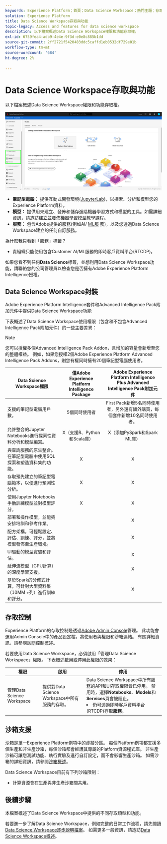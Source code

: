 ```yaml
---
keywords: Experience Platform；首頁；Data Science Workspace；熱門主題；存取控制；沙箱；智慧套件；dsw功能；DSW存取；Adobe Experience Platform Intelligence；智慧；aep智慧套件
solution: Experience Platform
title: Data Science Workspace存取與功能
topic-legacy: Access and features for data science workspace
description: 以下檔案概述Data Science Workspace權限和功能存取權。
exl-id: 6759fea4-adb9-4e4e-9f3d-e0e8c885b1dd
source-git-commit: 2ff2721f5420483ddc5caffd1eb0532df729e01b
workflow-type: tm+mt
source-wordcount: '684'
ht-degree: 2%

---
```


# Data Science Workspace存取與功能

以下檔案概述Data Science Workspace權限和功能存取權。

![DSW頁簽](./images/access/platform-tabs.png)

- **筆記型電腦：** 提供互動式開發環境([JupyterLab](./jupyterlab/overview.md))，以探索、分析和模型您的Experience Platform資料。
- **模型：** 提供用來建立、發佈和儲存進階機器學習方式和模型的工具。如需詳細資訊，請造訪[建立並發佈機器學習模型](./models-recipes/create-publish-model.md)教學課程。
- **服務：** 包含Adobe提供的服務(例如AI/ [ML服](../intelligent-services/home.md) 務)，以及您透過Data Science Workspace建立的任何自訂服務。

為什麼我只看到「服務」標籤？

- 貴組織只能使用包含Customer AI/ML服務的即時客戶資料平台(RTCDP)。

如果您看不到任何&#x200B;**Data Science**&#x200B;標籤，並想利用Data Science Workspace功能，請聯絡您的公司管理員以檢查您是否擁有Adobe Experience Platform Intelligence授權。

## Data Science Workspace封裝

Adobe Experience Platform Intelligence套件和Advanced Intelligence Pack附加元件中提供Data Science Workspace功能

下表概述了Data Science Workspace使用權限（包含和不包含Advanced Intelligence Pack附加元件）的一些主要差異：

>[!NOTE]
>
>您可以授權多個Advanced Intelligence Pack Addon，且增加的容量會新增至您的整體權益。 例如，如果您授權2個Adobe Experience Platform Advanced Intelligence Pack Addons，則您有權同時擁有20個筆記型電腦使用者。

| Data Science Workspace權限 | 僅Adobe Experience Platform Intelligence Package | Adobe Experience Platform Intelligence Plus Advanced Intelligence Pack附加元件 |
| --- | :---: | :---: |
| 支援的筆記型電腦用戶數。 | 5個同時使用者 | First Pack新增5名同時使用者，另外還有額外購買，每個套件新增10名同時使用者。 |
| 允許整合的Jupyter Notebooks進行探索性資料分析和模型編寫。 | X（支援R、Python和Scala庫） | X（添加PySpark和Spark ML庫） |
| 與查詢服務的原生整合。 在筆記型電腦中使用SQL探索和塑造資料集的功能。 | X | X |
| 存取預先建立的筆記型電腦範本，以便進行預測性分析。 | X | X |
| 使用Jupyter Notebooks手動訓練模型並對模型評分。 | X | X |
| 部署和操作模型，並能夠安排培訓和參考作業。 |  | X |
| 配方架構，可輕鬆設定、評估、訓練、評分，並將模型發佈至生產環境。 |  | X |
| UI驅動的模型實驗和評估。 |  | X |
| 延伸流模型（GPU計算）的深度學習支援。 |  | X |
| 基於Spark的分佈式計算，可針對大型資料集（10MM +列）進行訓練和評分。 |  | X |

## 存取控制

Experience Platform的存取控制是透過[Adobe Admin Console](https://adminconsole.adobe.com)管理。 此功能會運用Admin Console中的產品設定檔，將使用者與權限和沙箱連結。 有關詳細資訊，請參閱[訪問控制概述](../access-control/home.md)。

若要使用Data Science Workspace，必須啟用「管理Data Science Workspace」權限。 下表概述啟用或停用此權限的效果：

| 權限 | 啟用 | 停用 |
|---|---|---|
| 管理Data Science Workspace | 提供對Data Science Workspace中所有服務的存取。 | Data Science Workspace中所有服務的API和UI存取權限皆已停用。 禁用時，選擇&#x200B;**Notebooks**、**Models**&#x200B;和&#x200B;**Services**&#x200B;頁會被阻止。 <li>仍可透過即時客戶資料平台(RTCDP)存取&#x200B;**服務**。</li> |

## 沙箱支援

沙箱是單一Experience Platform例項中的虛擬分區。 每個Platform例項都支援多個生產和非生產沙箱，每個沙箱都會維護其專屬的Platform資源程式庫。 非生產沙箱可讓您測試功能、執行實驗及進行自訂設定，而不會影響生產沙箱。 如需沙箱的詳細資訊，請參閱[沙箱概述](../sandboxes/home.md)。

Data Science Workspace目前有下列沙箱限制：

- 計算資源會在生產與非生產沙箱間共用。

## 後續步驟

本檔案概述了Data Science Workspace中提供的不同存取類型和功能。

若要進一步了解Data Science Workspace，例如完整的日常工作流程，請先閱讀[Data Science Workspace逐步說明檔案](./walkthrough.md)。 如需更多一般資訊，請造訪[Data Science Workspace概述](./home.md)。
